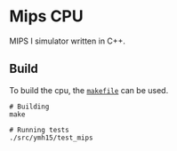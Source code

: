 # Mips CPU

MIPS I simulator written in C++.

## Build

To build the cpu, the [`makefile`](/makefile) can be used.

``` shell
# Building
make

# Running tests
./src/ymh15/test_mips
```
